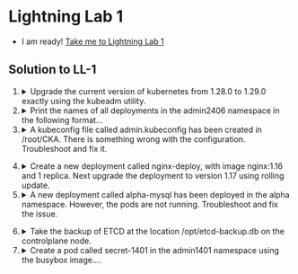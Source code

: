 # Lightning Lab 1

  - I am ready! [Take me to Lightning Lab 1](https://kodekloud.com/topic/lightning-lab-1-2/)

## Solution to LL-1

1.  <details>
    <summary>Upgrade the current version of kubernetes from 1.28.0 to 1.29.0 exactly using the kubeadm utility.</summary>

    Make sure that the upgrade is carried out one node at a time starting with the controlplane node. To minimize downtime, the deployment `gold-nginx` should be rescheduled on an alternate node before upgrading each node.


    Upgrade `controlplane` node first and drain node `node01` before upgrading it. Pods for `gold-nginx` should run on the controlplane node subsequently.

    **Upgrade `controlplane`**

    1.  Update package repo

        ```bash
        apt update
        ```

    1.  Check madison to see what kubernetes packages are available

        ```bash
        apt-cache madison kubeadm
        ```

        Note that only 1.28 versions are present, meaning you have to grab the 1.29 repos

    1.  Grab kubernetes 1.29 repos

        For this, we need to edit the apt source file which you should find is `/etc/apt/sources.list.d/kubernetes.list`

        ```bash
        vi /etc/apt/sources.list.d/kubernetes.list
        ```

        FInd any occurrence of `1.28` in this file and change it to `1.29`, then save and exit from vi.

    1.  Now run madison again to find out the package version for 1.29

        ```bash
        apt-cache madison kubeadm
        ```

        You should see the following in the list

        > `kubeadm | 1.29.0-1.1 | https://pkgs.k8s.io/core:/stable:/v1.29/deb  Packages`

        Now we know the package version is `1.29.0-1.1` we can proceed with the upgrade

    1. Drain node

        ```
        kubectl drain controlplane --ignore-daemonsets
        ```

    1. Upgrade kubeadm

        ```
        apt-mark unhold kubeadm
        apt install -y kubeadm=1.29.0-1.1
        ```

    1. Plan and apply upgrade

        ```
        kubeadm upgrade plan
        kubeadm upgrade apply v1.29.0
        ```

    1. Upgrade the kubelet

        ```
        apt-mark unhold kubelet
        apt install -y kubelet=1.29.0-1.1
        systemctl daemon-reload
        systemctl restart kubelet
        ```

    1. Reinstate controlplane node

        ```
        kubectl uncordon controlplane
        ```

    1. Upgrade kubectl

        ```
        apt-mark unhold kubectl
        apt install -y kubectl=1.29.0-1.1
        ```

    1. Re-hold packages

        ```
        apt-mark hold kubeadm kubelet kubectl
        ```

    **Upgrade `node01`**

    1. Drain the worker node

        ```
        kubectl drain node01 --ignore-daemonsets
        ```

    1. Go to worker node

        ```
        ssh node01
        ```

    1. As before, you will need to update the package caches for v1.29

        Follow the same steps as you did on `controlplane`

    1. Upgrade kubeadm

        ```
        apt-mark unhold kubeadm
        apt install -y kubeadm=1.29.0-1.1
        ```

    1. Upgrade node

        ```
        kubeadm upgrade node
        ```

    1. Upgrade the kubelet

        ```
        apt-mark unhold kubelet
        apt install kubelet=1.29.0-1.1
        systemctl daemon-reload
        systemctl restart kubelet
        ```

    1. Re-hold packages

        ```
        apt-mark hold kubeadm kubelet
        ```

    1. Return to controlplane

        ```
        exit
        ```

    1. Reinstate worker node

        ```
        kubectl uncordon node01
        ```

    1. Verify `gold-nginx` is scheduled on controlplane node

        ```
        kubectl get pods -o wide | grep gold-nginx
        ```

    **TIP**

    To do cluster upgrades faster and save at least 3 minutes, you can work on both nodes at the same time.

    While `kubeadm upgrade apply` is running on `controlplane`, which takes some minutes, open a second terminal and perform steps `ii`, `iii` and `iv` of "Upgrade `node01`", so that it is ready for `kubeadm upgrade node` as soon as you have drained it.


    </details>

2.  <details>
    <summary>Print the names of all deployments in the admin2406 namespace in the following format...</summary>

    This is a job for `custom-columns` output of kubectl

    ```
    kubectl -n admin2406 get deployment -o custom-columns=DEPLOYMENT:.metadata.name,CONTAINER_IMAGE:.spec.template.spec.containers[].image,READY_REPLICAS:.status.readyReplicas,NAMESPACE:.metadata.namespace --sort-by=.metadata.name > /opt/admin2406_data
    ```
    </details>

3.  <details>
    <summary>A kubeconfig file called admin.kubeconfig has been created in /root/CKA. There is something wrong with the configuration. Troubleshoot and fix it.</summary>

    First, let's test this kubeconfig

    ```
    kubectl get pods --kubeconfig /root/CKA/admin.kubeconfig
    ```

    Notice the error message.

    Now look at the default kubeconfig for the correct setting.

    ```
    cat ~/.kube/config
    ```

    Make the correction

    ```
    vi /root/CKA/admin.kubeconfig
    ```

    Test

    ```
    kubectl get pods --kubeconfig /root/CKA/admin.kubeconfig
    ```
  </details>

4.  <details>
    <summary>Create a new deployment called nginx-deploy, with image nginx:1.16 and 1 replica. Next upgrade the deployment to version 1.17 using rolling update.</summary>

    ```
    kubectl create deployment nginx-deploy --image=nginx:1.16
    kubectl set image deployment/nginx-deploy nginx=nginx:1.17 --record
    ```

    You may ignore the deprecation warning.

    </details>

5.  <details>
    <summary>A new deployment called alpha-mysql has been deployed in the alpha namespace. However, the pods are not running. Troubleshoot and fix the issue.</summary>

    The deployment should make use of the persistent volume alpha-pv to be mounted at /var/lib/mysql and should use the environment variable MYSQL_ALLOW_EMPTY_PASSWORD=1 to make use of an empty root password.

    Important: Do not alter the persistent volume.

    Inspect the deployment to check the environment variable is set. Here I'm using `yq` which is like `jq` but for YAML to not have to view the _entire_ deployment YAML, just the section beneath `containers` in the deployment spec.

    ```
    kubectl get deployment -n alpha alpha-mysql  -o yaml | yq e .spec.template.spec.containers -
    ```

    Find out why the deployment does not have minimum availability. We'll have to find out the name of the deployment's pod first, then describe the pod to see the error.

    ```
    kubectl get pods -n alpha
    kubectl describe pod -n alpha alpha-mysql-xxxxxxxx-xxxxx
    ```

    We find that the requested PVC isn't present, so create it. First, examine the Persistent Volume to find the values for access modes, capacity (storage), and storage class name

    ```
    kubectl get pv alpha-pv
    ```

    Now use `vi` to create a PVC manifest

    ```yaml
    apiVersion: v1
    kind: PersistentVolumeClaim
    metadata:
      name: mysql-alpha-pvc
      namespace: alpha
    spec:
      accessModes:
      - ReadWriteOnce
      resources:
        requests:
          storage: 1Gi
      storageClassName: slow
    ```
  </details>

6.  <details>
    <summary>Take the backup of ETCD at the location /opt/etcd-backup.db on the controlplane node.</summary>

    This question is a bit poorly worded. It requires us to make a backup of etcd and store the backup at the given location.

    Know that the certificates we need for authentication of `etcdctl` are located in `/etc/kubernetes/pki/etcd`

    ```
    ETCDCTL_API='3' etcdctl snapshot save \
      --cacert=/etc/kubernetes/pki/etcd/ca.crt \
      --cert=/etc/kubernetes/pki/etcd/server.crt \
      --key=/etc/kubernetes/pki/etcd/server.key \
      /opt/etcd-backup.db
    ```

    Whilst we _could_ also use the argument `--endpoints=127.0.0.1:2379`, it is not necessary here as we are on the controlplane node, same as `etcd` itself. The default endpoint is the local host.
    </details>

7.  <details>
    <summary>Create a pod called secret-1401 in the admin1401 namespace using the busybox image....</summary>

    The container within the pod should be called `secret-admin` and should sleep for 4800 seconds.

    The container should mount a read-only secret volume called secret-volume at the path `/etc/secret-volume`. The secret being mounted has already been created for you and is called `dotfile-secret`.

    1. Use imperative command to get a starter manifest

        ```
        kubectl run secret-1401 -n admin1401 --image busybox --dry-run=client -o yaml --command -- sleep 4800 > admin.yaml
        ```

    1. Edit this manifest to add in the details for mounting the secret

        ```
        vi admin.yaml
        ```

        Add in the volume and volume mount sections seen below

        ```yaml
        apiVersion: v1
        kind: Pod
        metadata:
          creationTimestamp: null
          labels:
            run: secret-1401
          name: secret-1401
          namespace: admin1401
        spec:
          volumes:
          - name: secret-volume
            secret:
              secretName: dotfile-secret
          containers:
          - command:
            - sleep
            - "4800"
            image: busybox
            name: secret-admin
            volumeMounts:
            - name: secret-volume
              readOnly: true
              mountPath: /etc/secret-volume
        ```

    1. And create the pod

        ```
        kubectl create -f admin.yaml
        ```

  </details>


